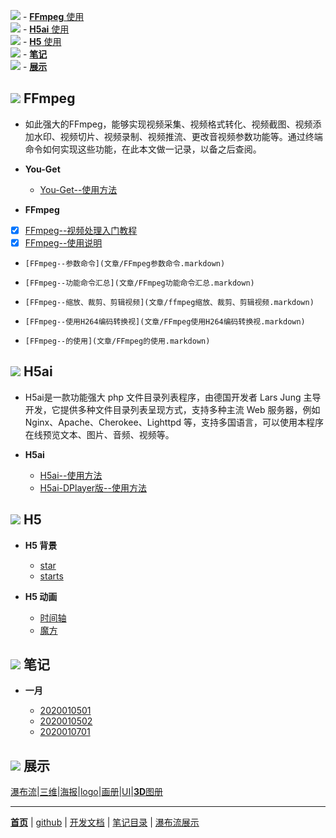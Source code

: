 ![](https://pub.idqqimg.com/pc/misc/files/20190523/789deec63b527ba439bc5e627de26e11.png) - [**FFmpeg** 使用](#-ffmpeg)  
![](https://pub.idqqimg.com/pc/misc/files/20190523/789deec63b527ba439bc5e627de26e11.png) - [**H5ai** 使用](#-h5ai)  
![](https://pub.idqqimg.com/pc/misc/files/20190523/789deec63b527ba439bc5e627de26e11.png) - [**H5** 使用](#-h5)  
![](https://pub.idqqimg.com/pc/misc/files/20190523/789deec63b527ba439bc5e627de26e11.png) - [**笔记**](#-笔记)  
![](https://pub.idqqimg.com/pc/misc/files/20190523/789deec63b527ba439bc5e627de26e11.png) - [**展示**](#-展示)  

## ![](https://pub.idqqimg.com/pc/misc/files/20190523/789deec63b527ba439bc5e627de26e11.png) FFmpeg

  - 如此强大的FFmpeg，能够实现视频采集、视频格式转化、视频截图、视频添加水印、视频切片、视频录制、视频推流、更改音视频参数功能等。通过终端命令如何实现这些功能，在此本文做一记录，以备之后查阅。


  - **You-Get**

    - [You-Get--使用方法](文章/You-Get使用方法.markdown)


  - **FFmpeg**

 - [x] [FFmpeg--视频处理入门教程](文章/FFmpeg视频处理入门教程.markdown)
 - [x] [FFmpeg--使用说明](文章/FFmpeg使用说明.markdown)
 -     [FFmpeg--参数命令](文章/FFmpeg参数命令.markdown)
 -     [FFmpeg--功能命令汇总](文章/FFmpeg功能命令汇总.markdown)
 -     [FFmpeg--缩放、裁剪、剪辑视频](文章/ffmpeg缩放、裁剪、剪辑视频.markdown)
 -     [FFmpeg--使用H264编码转换视](文章/FFmpeg使用H264编码转换视.markdown)
 -     [FFmpeg--的使用](文章/FFmpeg的使用.markdown)

## ![](https://pub.idqqimg.com/pc/misc/files/20190523/789deec63b527ba439bc5e627de26e11.png) H5ai

  - H5ai是一款功能强大 php 文件目录列表程序，由德国开发者 Lars Jung 主导开发，它提供多种文件目录列表呈现方式，支持多种主流 Web 服务器，例如 Nginx、Apache、Cherokee、Lighttpd 等，支持多国语言，可以使用本程序在线预览文本、图片、音频、视频等。


  - **H5ai**

    - [H5ai--使用方法](文章/H5ai.markdown)
    - [H5ai-DPlayer版--使用方法](文章/h5ai-DPlayer版.markdown)



## ![](https://pub.idqqimg.com/pc/misc/files/20190523/789deec63b527ba439bc5e627de26e11.png) H5

  - **H5 背景**

    - [star](文章/代码/star.htm)                  
    - [starts](文章/代码/starts.html)             


  - **H5 动画**

    - [时间轴](https://www.html5tricks.com/demo/jquery-event-timeline/index.html)
    - [魔方](https://www.html5tricks.com/demo/html5-css3-3d-rubik-cube/index.html)


## ![](https://pub.idqqimg.com/pc/misc/files/20190523/789deec63b527ba439bc5e627de26e11.png) 笔记

  - **一月**

    - [2020010501](文章/2020010501.markdown)
    - [2020010502](文章/2020010502.markdown)
    - [2020010701](文章/20200107.markdown)

##  ![](https://pub.idqqimg.com/pc/misc/files/20190523/789deec63b527ba439bc5e627de26e11.png) 展示

[瀑布流](瀑布流.md)|[三维](文章/平衡车-动动三维.markdown)|[海报](文章/产品海报[11p].markdown)|[logo](文章/金融logo[20P].markdown)|[画册](文章/植保无人机画册[24P].markdown)|[UI](文章/UI.markdown)|[**3D**图册](文章/3D旋转.markdown)


------
[**首页**](https://wk6111.github.io/6111/)  |  [github](https://github.com/wk6111)  |  [开发文档](https://guides.github.com/features/mastering-markdown/)  |  [笔记目录](笔记目录.markdown)  |  [瀑布流展示](瀑布流.md)
